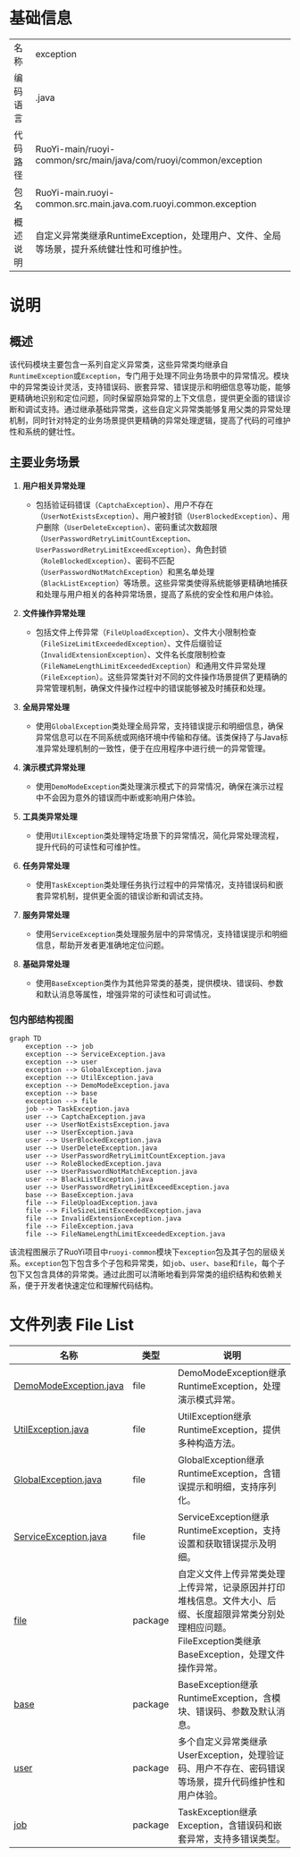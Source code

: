 # 基础信息

|      |      |
|------|------|
| 名称 | exception |
| 编码语言 | .java |
| 代码路径 | RuoYi-main/ruoyi-common/src/main/java/com/ruoyi/common/exception |
| 包名 | RuoYi-main.ruoyi-common.src.main.java.com.ruoyi.common.exception |
| 概述说明 | 自定义异常类继承RuntimeException，处理用户、文件、全局等场景，提升系统健壮性和可维护性。 |

# 说明

## 概述
该代码模块主要包含一系列自定义异常类，这些异常类均继承自`RuntimeException`或`Exception`，专门用于处理不同业务场景中的异常情况。模块中的异常类设计灵活，支持错误码、嵌套异常、错误提示和明细信息等功能，能够更精确地识别和定位问题，同时保留原始异常的上下文信息，提供更全面的错误诊断和调试支持。通过继承基础异常类，这些自定义异常类能够复用父类的异常处理机制，同时针对特定的业务场景提供更精确的异常处理逻辑，提高了代码的可维护性和系统的健壮性。

## 主要业务场景
1. **用户相关异常处理**  
   - 包括验证码错误（`CaptchaException`）、用户不存在（`UserNotExistsException`）、用户被封锁（`UserBlockedException`）、用户删除（`UserDeleteException`）、密码重试次数超限（`UserPasswordRetryLimitCountException`、`UserPasswordRetryLimitExceedException`）、角色封锁（`RoleBlockedException`）、密码不匹配（`UserPasswordNotMatchException`）和黑名单处理（`BlackListException`）等场景。这些异常类使得系统能够更精确地捕获和处理与用户相关的各种异常场景，提高了系统的安全性和用户体验。

2. **文件操作异常处理**  
   - 包括文件上传异常（`FileUploadException`）、文件大小限制检查（`FileSizeLimitExceededException`）、文件后缀验证（`InvalidExtensionException`）、文件名长度限制检查（`FileNameLengthLimitExceededException`）和通用文件异常处理（`FileException`）。这些异常类针对不同的文件操作场景提供了更精确的异常管理机制，确保文件操作过程中的错误能够被及时捕获和处理。

3. **全局异常处理**  
   - 使用`GlobalException`类处理全局异常，支持错误提示和明细信息，确保异常信息可以在不同系统或网络环境中传输和存储。该类保持了与Java标准异常处理机制的一致性，便于在应用程序中进行统一的异常管理。

4. **演示模式异常处理**  
   - 使用`DemoModeException`类处理演示模式下的异常情况，确保在演示过程中不会因为意外的错误而中断或影响用户体验。

5. **工具类异常处理**  
   - 使用`UtilException`类处理特定场景下的异常情况，简化异常处理流程，提升代码的可读性和可维护性。

6. **任务异常处理**  
   - 使用`TaskException`类处理任务执行过程中的异常情况，支持错误码和嵌套异常机制，提供更全面的错误诊断和调试支持。

7. **服务异常处理**  
   - 使用`ServiceException`类处理服务层中的异常情况，支持错误提示和明细信息，帮助开发者更准确地定位问题。

8. **基础异常处理**  
   - 使用`BaseException`类作为其他异常类的基类，提供模块、错误码、参数和默认消息等属性，增强异常的可读性和可调试性。


### 包内部结构视图

```mermaid
graph TD
    exception --> job
    exception --> ServiceException.java
    exception --> user
    exception --> GlobalException.java
    exception --> UtilException.java
    exception --> DemoModeException.java
    exception --> base
    exception --> file
    job --> TaskException.java
    user --> CaptchaException.java
    user --> UserNotExistsException.java
    user --> UserException.java
    user --> UserBlockedException.java
    user --> UserDeleteException.java
    user --> UserPasswordRetryLimitCountException.java
    user --> RoleBlockedException.java
    user --> UserPasswordNotMatchException.java
    user --> BlackListException.java
    user --> UserPasswordRetryLimitExceedException.java
    base --> BaseException.java
    file --> FileUploadException.java
    file --> FileSizeLimitExceededException.java
    file --> InvalidExtensionException.java
    file --> FileException.java
    file --> FileNameLengthLimitExceededException.java
```

该流程图展示了RuoYi项目中`ruoyi-common`模块下`exception`包及其子包的层级关系。`exception`包下包含多个子包和异常类，如`job`、`user`、`base`和`file`，每个子包下又包含具体的异常类。通过此图可以清晰地看到异常类的组织结构和依赖关系，便于开发者快速定位和理解代码结构。

# 文件列表 File List

| 名称   | 类型  | 说明 |
|-------|------|-------------|
| [DemoModeException.java](DemoModeException.md) | file | DemoModeException继承RuntimeException，处理演示模式异常。 |
| [UtilException.java](UtilException.md) | file | UtilException继承RuntimeException，提供多种构造方法。 |
| [GlobalException.java](GlobalException.md) | file | GlobalException继承RuntimeException，含错误提示和明细，支持序列化。 |
| [ServiceException.java](ServiceException.md) | file | ServiceException继承RuntimeException，支持设置和获取错误提示及明细。 |
| [file](file/_module.md) | package | 自定义文件上传异常类处理上传异常，记录原因并打印堆栈信息。文件大小、后缀、长度超限异常类分别处理相应问题。FileException类继承BaseException，处理文件操作异常。 |
| [base](base/_module.md) | package | BaseException继承RuntimeException，含模块、错误码、参数及默认消息。 |
| [user](user/_module.md) | package | 多个自定义异常类继承UserException，处理验证码、用户不存在、密码错误等场景，提升代码维护性和用户体验。 |
| [job](job/_module.md) | package | TaskException继承Exception，含错误码和嵌套异常，支持多错误类型。 |


